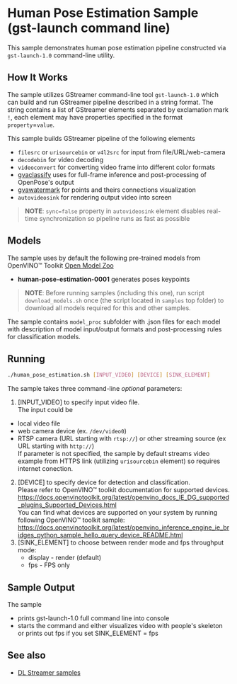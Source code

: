 # Human Pose Estimation Sample (gst-launch command line)

This sample demonstrates human pose estimation pipeline constructed via `gst-launch-1.0` command-line utility.

## How It Works
The sample utilizes GStreamer command-line tool `gst-launch-1.0` which can build and run GStreamer pipeline described in a string format.
The string contains a list of GStreamer elements separated by exclamation mark `!`, each element may have properties specified in the format `property`=`value`.

This sample builds GStreamer pipeline of the following elements
* `filesrc` or `urisourcebin` or `v4l2src` for input from file/URL/web-camera
* `decodebin` for video decoding
* `videoconvert` for converting video frame into different color formats
* [gvaclassify](https://github.com/openvinotoolkit/dlstreamer_gst/wiki/gvaclassify) uses for full-frame inference and post-processing of OpenPose's output
* [gvawatermark](https://github.com/openvinotoolkit/dlstreamer_gst/wiki/gvawatermark) for points and theirs connections visualization
* `autovideosink` for rendering output video into screen
> **NOTE**: `sync=false` property in `autovideosink` element disables real-time synchronization so pipeline runs as fast as possible

## Models

The sample uses by default the following pre-trained models from OpenVINO™ Toolkit [Open Model Zoo](https://github.com/openvinotoolkit/open_model_zoo)
*   __human-pose-estimation-0001__ generates poses keypoints

> **NOTE**: Before running samples (including this one), run script `download_models.sh` once (the script located in `samples` top folder) to download all models required for this and other samples.

The sample contains `model_proc` subfolder with .json files for each model with description of model input/output formats and post-processing rules for classification models.

## Running

```sh
./human_pose_estimation.sh [INPUT_VIDEO] [DEVICE] [SINK_ELEMENT]
```
The sample takes three command-line *optional* parameters:
1. [INPUT_VIDEO] to specify input video file.  
The input could be
* local video file
* web camera device (ex. `/dev/video0`)
* RTSP camera (URL starting with `rtsp://`) or other streaming source (ex URL starting with `http://`)  
If parameter is not specified, the sample by default streams video example from HTTPS link (utilizing `urisourcebin` element) so requires internet conection.
2. [DEVICE] to specify device for detection and classification.  
        Please refer to OpenVINO™ toolkit documentation for supported devices.  
        https://docs.openvinotoolkit.org/latest/openvino_docs_IE_DG_supported_plugins_Supported_Devices.html  
        You can find what devices are supported on your system by running following OpenVINO™ toolkit sample:  
        https://docs.openvinotoolkit.org/latest/openvino_inference_engine_ie_bridges_python_sample_hello_query_device_README.html
3. [SINK_ELEMENT] to choose between render mode and fps throughput mode:
    * display - render (default)
    * fps - FPS only

## Sample Output

The sample
* prints gst-launch-1.0 full command line into console
* starts the command and either visualizes video with people's skeleton 
or prints out fps if you set SINK_ELEMENT = fps

## See also
* [DL Streamer samples](../../README.md)
